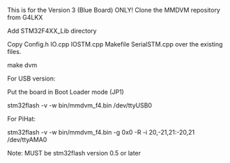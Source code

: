 This is for the Version 3 (Blue Board) ONLY!
Clone the MMDVM repository from G4LKX

Add STM32F4XX_Lib directory

Copy Config.h IO.cpp IOSTM.cpp Makefile SerialSTM.cpp over the existing files.

make dvm

For USB version:

Put the board in Boot Loader mode (JP1)

stm32flash -v -w bin/mmdvm_f4.bin /dev/ttyUSB0

For PiHat:

stm32flash -v -w bin/mmdvm_f4.bin -g 0x0 -R -i 20,-21,21:-20,21 /dev/ttyAMA0

Note:
MUST be stm32flash version 0.5 or later 
